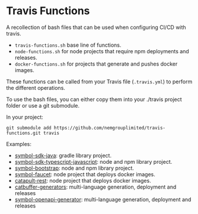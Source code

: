 # Travis Functions

A recollection of bash files that can be used when configuring CI/CD with travis.

- `travis-functions.sh` base line of functions. 
- `node-functions.sh` for node projects that require npm deployments and releases.
- `docker-functions.sh` for projects that generate and pushes docker images. 

These functions can be called from your Travis file (`.travis.yml`) to perform the different operations. 

To use the bash files, you can either copy them into your ./travis project folder or use a git submodule. 

In your project:

````
git submodule add https://github.com/nemgrouplimited/travis-functions.git travis
````

Examples:

- [symbol-sdk-java](https://github.com/nemtech/symbol-sdk-java): gradle library project.
- [symbol-sdk-typescript-javascript](https://github.com/nemtech/symbol-sdk-typescript-javascript): node and npm library project.
- [symbol-bootstrap](https://github.com/nemtech/catbuffer-generators): node and npm library project.
- [symbol-faucet](https://github.com/nemgrouplimited/symbol-faucet): node project that deploys docker images.
- [catapult-rest](https://github.com/nemtech/catbuffer-generators): node project that deploys docker images.
- [catbuffer-generators](https://github.com/nemtech/catbuffer-generators): multi-language generation, deployment and releases
- [symbol-openapi-generator](https://github.com/nemtech/symbol-openapi-generator): multi-language generation, deployment and releases
